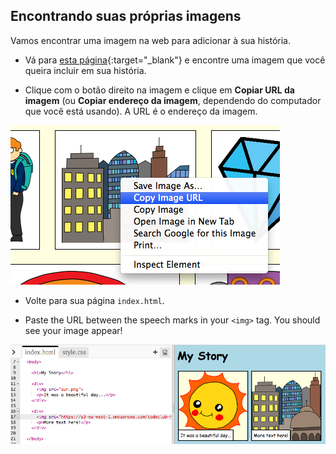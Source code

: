 ## Encontrando suas próprias imagens

Vamos encontrar uma imagem na web para adicionar à sua história.

+ Vá para [esta página](http://jumpto.cc/html-images){:target="_blank"} e encontre uma imagem que você queira incluir em sua história.

+ Clique com o botão direito na imagem e clique em **Copiar URL da imagem** (ou **Copiar endereço da imagem**, dependendo do computador que você está usando). A URL é o endereço da imagem.

![screenshot](images/story-url.png)

+ Volte para sua página `index.html`.

+ Paste the URL between the speech marks in your `<img>` tag. You should see your image appear!

![screenshot](images/story-image.png)